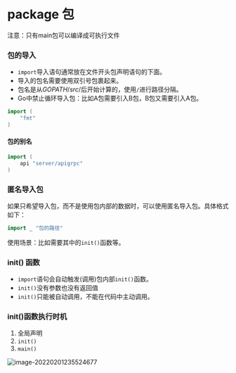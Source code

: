 # package 包

注意：只有main包可以编译成可执行文件

### 包的导入
- `import`导入语句通常放在文件开头包声明语句的下面。
- 导入的包名需要使用双引号包裹起来。
- 包名是从$GOPATH/src/$后开始计算的，使用`/`进行路径分隔。
- Go中禁止循环导入包：比如A包需要引入B包，B包又需要引入A包。
```go
import (
    "fmt"
)
```

#### 包的别名
```go
import (
    api "server/apigrpc"
)
```

### 匿名导入包
如果只希望导入包，而不是使用包内部的数据时，可以使用匿名导入包。具体格式如下：
```go
import _ "包的路径"
```
使用场景：比如需要其中的`init()`函数等。

### init() 函数
- `import`语句会自动触发(调用)包内部`init()`函数。
- `init()`没有参数也没有返回值
- `init()`只能被自动调用，不能在代码中主动调用。

### init()函数执行时机
1. 全局声明
2. `init()`
3. `main()`

![image-20220201235524677](C:\Users\cloris.l\AppData\Roaming\Typora\typora-user-images\image-20220201235524677.png)